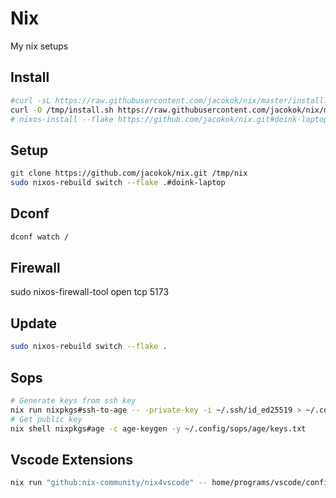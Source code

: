 # Nix

My nix setups

## Install

```bash
#curl -sL https://raw.githubusercontent.com/jacokok/nix/master/install.sh | bash
curl -O /tmp/install.sh https://raw.githubusercontent.com/jacokok/nix/master/install.sh
# nixos-install --flake https://github.com/jacokok/nix.git#doink-laptop
```

## Setup

```bash
git clone https://github.com/jacokok/nix.git /tmp/nix
sudo nixos-rebuild switch --flake .#doink-laptop
```

## Dconf

```bash
dconf watch /
```

## Firewall

sudo nixos-firewall-tool open tcp 5173

## Update

```bash
sudo nixos-rebuild switch --flake .
```

## Sops

```bash
# Generate keys from ssh key
nix run nixpkgs#ssh-to-age -- -private-key -i ~/.ssh/id_ed25519 > ~/.config/sops/age/keys.txt
# Get public key
nix shell nixpkgs#age -c age-keygen -y ~/.config/sops/age/keys.txt
```

## Vscode Extensions

```bash
nix run "github:nix-community/nix4vscode" -- home/programs/vscode/config.toml -o home/programs/vscode/vscode_plugins.nix
```
